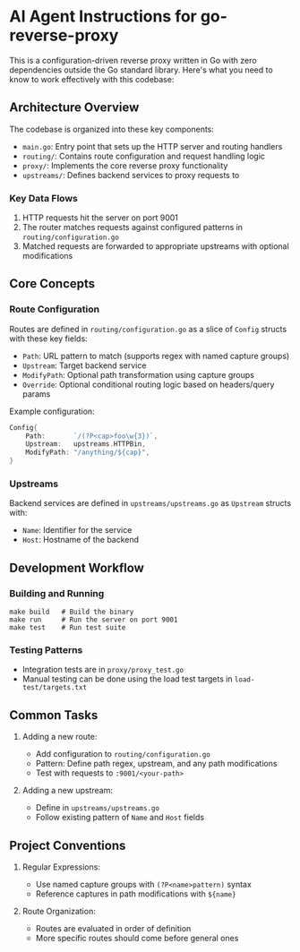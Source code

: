 # AI Agent Instructions for go-reverse-proxy

This is a configuration-driven reverse proxy written in Go with zero dependencies outside the Go standard library. Here's what you need to know to work effectively with this codebase:

## Architecture Overview

The codebase is organized into these key components:

- `main.go`: Entry point that sets up the HTTP server and routing handlers
- `routing/`: Contains route configuration and request handling logic
- `proxy/`: Implements the core reverse proxy functionality
- `upstreams/`: Defines backend services to proxy requests to

### Key Data Flows

1. HTTP requests hit the server on port 9001
2. The router matches requests against configured patterns in `routing/configuration.go`
3. Matched requests are forwarded to appropriate upstreams with optional modifications

## Core Concepts

### Route Configuration

Routes are defined in `routing/configuration.go` as a slice of `Config` structs with these key fields:
- `Path`: URL pattern to match (supports regex with named capture groups)
- `Upstream`: Target backend service
- `ModifyPath`: Optional path transformation using capture groups
- `Override`: Optional conditional routing logic based on headers/query params

Example configuration:
```go
Config{
    Path:       `/(?P<cap>foo\w{3})`,
    Upstream:   upstreams.HTTPBin,
    ModifyPath: "/anything/${cap}",
}
```

### Upstreams

Backend services are defined in `upstreams/upstreams.go` as `Upstream` structs with:
- `Name`: Identifier for the service
- `Host`: Hostname of the backend

## Development Workflow

### Building and Running
```
make build   # Build the binary
make run     # Run the server on port 9001
make test    # Run test suite
```

### Testing Patterns
- Integration tests are in `proxy/proxy_test.go`
- Manual testing can be done using the load test targets in `load-test/targets.txt`

## Common Tasks

1. Adding a new route:
   - Add configuration to `routing/configuration.go`
   - Pattern: Define path regex, upstream, and any path modifications
   - Test with requests to `:9001/<your-path>`

2. Adding a new upstream:
   - Define in `upstreams/upstreams.go`
   - Follow existing pattern of `Name` and `Host` fields

## Project Conventions

1. Regular Expressions:
   - Use named capture groups with `(?P<name>pattern)` syntax
   - Reference captures in path modifications with `${name}`

2. Route Organization:
   - Routes are evaluated in order of definition
   - More specific routes should come before general ones